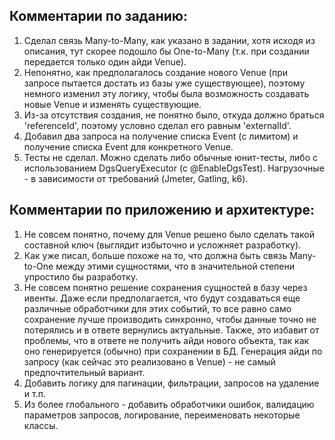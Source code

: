 ## Комментарии по заданию:
1. Сделал связь Many-to-Many, как указано в задании, хотя исходя из описания, тут скорее подошло бы One-to-Many
   (т.к. при создании передается только один айди Venue).
2. Непонятно, как предполагалось создание нового Venue (при запросе пытается достать из базы уже существующее),
   поэтому немного изменил эту логику, чтобы была возможность создавать новые Venue и изменять существующие.
3. Из-за отсутствия создания, не понятно было, откуда должно браться 'referenceId', поэтому условно сделал его равным
   'externalId'.
4. Добавил два запроса на получение списка Event (с лимитом) и получение списка Event для конкретного Venue.
5. Тесты не сделал. Можно сделать либо обычные юнит-тесты, либо с использованием DgsQueryExecutor (с @EnableDgsTest).
   Нагрузочные - в зависимости от требований (Jmeter, Gatling, k6).

## Комментарии по приложению и архитектуре:
1. Не совсем понятно, почему для Venue решено было сделать такой составной ключ (выглядит избыточно и усложняет разработку).
2. Как уже писал, больше похоже на то, что должна быть связь Many-to-One между этими сущностями, что в значительной степени
   упростило бы разработку.
3. Не совсем понятно решение сохранения сущностей в базу через ивенты. Даже если предполагается, что будут создаваться
   еще различные обработчики для этих событий, то все равно само сохранение лучше производить синхронно, чтобы данные
   точно не потерялись и в ответе вернулись актуальные. Также, это избавит от проблемы, что в ответе не получить айди нового
   объекта, так как оно генерируется (обычно) при сохранении в БД. Генерация айди по запросу (как сейчас это реализовано в Venue) - 
   не самый предпочтительный вариант.
4. Добавить логику для пагинации, фильтрации, запросов на удаление и т.п.
5. Из более глобального - добавить обработчики ошибок, валидацию параметров запросов, логирование, переименовать некоторые классы.
